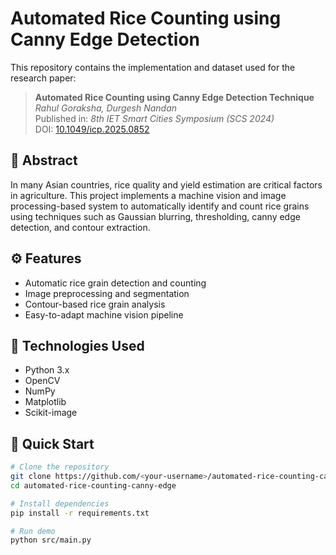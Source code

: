 # Automated Rice Counting using Canny Edge Detection

This repository contains the implementation and dataset used for the research paper:

> **Automated Rice Counting using Canny Edge Detection Technique**  
> *Rahul Goraksha, Durgesh Nandan*  
> Published in: *8th IET Smart Cities Symposium (SCS 2024)*  
> DOI: [10.1049/icp.2025.0852](https://doi.org/10.1049/icp.2025.0852)

## 🧠 Abstract
In many Asian countries, rice quality and yield estimation are critical factors in agriculture. This project implements a machine vision and image processing-based system to automatically identify and count rice grains using techniques such as Gaussian blurring, thresholding, canny edge detection, and contour extraction.

## ⚙️ Features
- Automatic rice grain detection and counting  
- Image preprocessing and segmentation  
- Contour-based rice grain analysis  
- Easy-to-adapt machine vision pipeline

## 🧩 Technologies Used
- Python 3.x  
- OpenCV  
- NumPy  
- Matplotlib  
- Scikit-image

## 🚀 Quick Start
```bash
# Clone the repository
git clone https://github.com/<your-username>/automated-rice-counting-canny-edge.git
cd automated-rice-counting-canny-edge

# Install dependencies
pip install -r requirements.txt

# Run demo
python src/main.py
